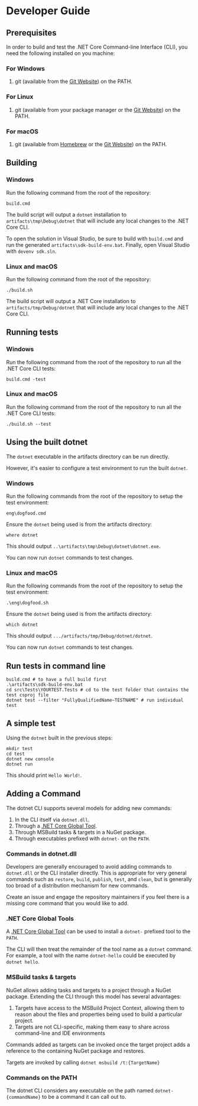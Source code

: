 Developer Guide
===============

## Prerequisites

In order to build and test the .NET Core Command-line Interface (CLI), you need the following installed on you machine:

### For Windows

1. git (available from the [Git Website](http://www.git-scm.com/)) on the PATH.

### For Linux

1. git (available from your package manager or the [Git Website](http://www.git-scm.com/)) on the PATH.

### For macOS

1. git (available from [Homebrew](https://www.google.com/search?client=firefox-b-1-d&q=homebrew) or the [Git Website](http://www.git-scm.com/)) on the PATH.

## Building

### Windows

Run the following command from the root of the repository:

```
build.cmd
```

The build script will output a `dotnet` installation to `artifacts\tmp\Debug\dotnet` that will include any local changes to the .NET Core CLI.

To open the solution in Visual Studio, be sure to build with `build.cmd` and run the generated `artifacts\sdk-build-env.bat`. Finally, open Visual Studio with `devenv sdk.sln`.

### Linux and macOS

Run the following command from the root of the repository:

```
./build.sh
```

The build script will output a .NET Core installation to `artifacts/tmp/Debug/dotnet` that will include any local changes to the .NET Core CLI.

## Running tests

### Windows

Run the following command from the root of the repository to run all the .NET Core CLI tests:

```
build.cmd -test
```

### Linux and macOS

Run the following command from the root of the repository to run all the .NET Core CLI tests:

```
./build.sh --test
```

## Using the built dotnet

The `dotnet` executable in the artifacts directory can be run directly.

However, it's easier to configure a test environment to run the built `dotnet`.

### Windows

Run the following commands from the root of the repository to setup the test environment:

```
eng\dogfood.cmd
```

Ensure the `dotnet` being used is from the artifacts directory:

```
where dotnet
```

This should output `..\artifacts\tmp\Debug\dotnet\dotnet.exe`.

You can now run `dotnet` commands to test changes.

### Linux and macOS

Run the following commands from the root of the repository to setup the test environment:

```
.\eng\dogfood.sh
```

Ensure the `dotnet` being used is from the artifacts directory:

```
which dotnet
```

This should output `.../artifacts/tmp/Debug/dotnet/dotnet`.

You can now run `dotnet` commands to test changes.

## Run tests in command line

```shell
build.cmd # to have a full build first
.\artifacts\sdk-build-env.bat
cd src\Tests\YOURTEST.Tests # cd to the test folder that contains the test csproj file
dotnet test --filter "FullyQualifiedName~TESTNAME" # run individual test
```

## A simple test

Using the `dotnet` built in the previous steps:

```
mkdir test
cd test
dotnet new console
dotnet run
```

This should print `Hello World!`.

## Adding a Command

The dotnet CLI supports several models for adding new commands:

1. In the CLI itself via `dotnet.dll`.
2. Through a [.NET Core Global Tool](https://docs.microsoft.com/en-us/dotnet/core/tools/global-tools).
3. Through MSBuild tasks & targets in a NuGet package.
4. Through executables prefixed with `dotnet-` on the `PATH`.

### Commands in dotnet.dll

Developers are generally encouraged to avoid adding commands to `dotnet.dll` or the CLI installer directly. This is appropriate for very general commands such as `restore`, `build`, `publish`, `test`, and `clean`, but is generally too broad of a distribution mechanism for new commands.

Create an issue and engage the repository maintainers if you feel there is a missing core command that you would like to add.

### .NET Core Global Tools

A [.NET Core Global Tool](https://docs.microsoft.com/en-us/dotnet/core/tools/global-tools) can be used to install a `dotnet-` prefixed tool to the `PATH`.

The CLI will then treat the remainder of the tool name as a `dotnet` command.  For example, a tool with the name `dotnet-hello` could be executed by `dotnet hello`.

### MSBuild tasks & targets

NuGet allows adding tasks and targets to a project through a NuGet package.  Extending the CLI through this model has several advantages:

1. Targets have access to the MSBuild Project Context, allowing them to reason about the files and properties being used to build a particular project.
2. Targets are not CLI-specific, making them easy to share across command-line and IDE environments

Commands added as targets can be invoked once the target project adds a reference to the containing NuGet package and restores.

Targets are invoked by calling `dotnet msbuild /t:{TargetName}`

### Commands on the PATH

The dotnet CLI considers any executable on the path named `dotnet-{commandName}` to be a command it can call out to.
